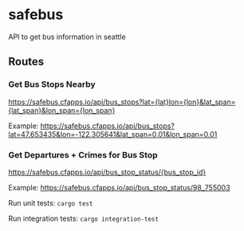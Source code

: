 # safebus
API to get bus information in seattle

## Routes

### Get Bus Stops Nearby

https://safebus.cfapps.io/api/bus_stops?lat={lat}lon={lon}&lat_span={lat_span}&lon_span={lon_span}

Example: https://safebus.cfapps.io/api/bus_stops?lat=47.653435&lon=-122.305641&lat_span=0.01&lon_span=0.01

### Get Departures + Crimes for Bus Stop

https://safebus.cfapps.io/api/bus_stop_status/{bus_stop_id}

Example: https://safebus.cfapps.io/api/bus_stop_status/98_755003

Run unit tests:
`cargo test`

Run integration tests:
`cargo integration-test`
